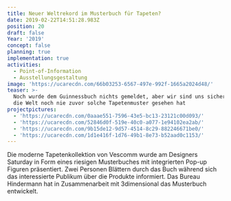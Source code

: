 ```yaml
---
title: Neuer Weltrekord im Musterbuch für Tapeten?
date: 2019-02-22T14:51:28.983Z
position: 20
draft: false
Year: '2019'
concept: false
planning: true
implementation: true
activities:
  - Point-of-Information
  - Ausstellungsgestaltung
image: 'https://ucarecdn.com/66b03253-6567-497e-992f-1665a2024d48/'
teaser: >-
  Noch wurde dem Guinnessbuch nichts gemeldet, aber wir sind uns sicher, dass
  die Welt noch nie zuvor solche Tapetenmuster gesehen hat
projectpictures:
  - 'https://ucarecdn.com/0aaae551-7596-43e5-bc13-23121c00d093/'
  - 'https://ucarecdn.com/52846d0f-519e-40c0-a077-1e94102ea2ab/'
  - 'https://ucarecdn.com/9b15de12-9d57-4514-8c29-882246671be0/'
  - 'https://ucarecdn.com/1d1e416f-1d76-49b1-8e73-b52aad0c1153/'
---
```

Die moderne Tapetenkollektion von Vescomm wurde am Designers Saturday in Form eines riesigen Musterbuches mit integrierten Pop-up Figuren präsentiert. Zwei Personen Blättern durch das Buch während sich das interessierte Publikum über die Produkte informiert. Das Bureau Hindermann hat in Zusammenarbeit mit 3dimensional das Musterbuch entwickelt.
